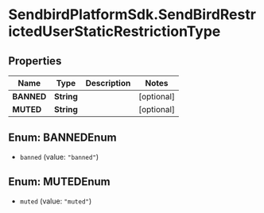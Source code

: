 # SendbirdPlatformSdk.SendBirdRestrictedUserStaticRestrictionType

## Properties

Name | Type | Description | Notes
------------ | ------------- | ------------- | -------------
**BANNED** | **String** |  | [optional] 
**MUTED** | **String** |  | [optional] 



## Enum: BANNEDEnum


* `banned` (value: `"banned"`)





## Enum: MUTEDEnum


* `muted` (value: `"muted"`)




